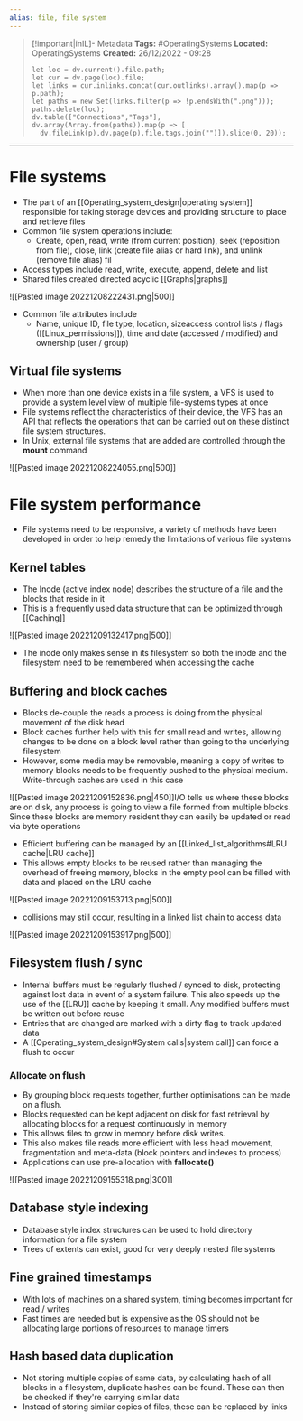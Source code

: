 ```yaml
---
alias: file, file system
---
```


> [!important|inIL]- Metadata
> **Tags:** #OperatingSystems 
> **Located:** OperatingSystems
> **Created:** 26/12/2022 - 09:28
> ```dataviewjs
>let loc = dv.current().file.path;
>let cur = dv.page(loc).file;
>let links = cur.inlinks.concat(cur.outlinks).array().map(p => p.path);
>let paths = new Set(links.filter(p => !p.endsWith(".png")));
>paths.delete(loc);
>dv.table(["Connections","Tags"], dv.array(Array.from(paths)).map(p => [
>   dv.fileLink(p),dv.page(p).file.tags.join("")]).slice(0, 20));
> ```

___
# File systems
- The part of an [[Operating_system_design|operating system]] responsible for taking storage devices and providing structure to place and retrieve files
- Common file system operations include:
	- Create, open, read, write (from current position), seek (reposition from file), close, link  (create file alias or hard link), and unlink  (remove file alias) fil
- Access types include read, write, execute, append, delete and list
- Shared files created directed acyclic [[Graphs|graphs]]

![[Pasted image 20221208222431.png|500]]

- Common file attributes include
  - Name, unique ID, file type, location, sizeaccess control lists / flags ([[Linux_permissions]]), time and date (accessed / modified) and ownership (user / group)
## Virtual file systems
- When more than one device exists in a file system, a VFS is used to provide a system level view of multiple file-systems types at once
- File systems reflect the characteristics of their device,  the VFS has an API that reflects the operations that can be carried out on these distinct file system structures.
- In Unix, external file systems that are added are controlled through the **mount** command

![[Pasted image 20221208224055.png|500]]


# File system performance
- File systems need to be responsive, a variety of methods have been developed in order to help remedy the limitations of various file systems
## Kernel tables
- The Inode (active index node) describes the structure of a file and the blocks that reside in it
- This is a frequently used data structure that can be optimized through [[Caching]]

![[Pasted image 20221209132417.png|500]]
- The inode only makes sense in its filesystem so both the inode and the filesystem need to be remembered when accessing the cache

## Buffering and block caches
- Blocks de-couple the reads a process is doing from the physical movement of the disk head
- Block caches further help with this for small read and writes, allowing changes to be done on a block level rather than going to the underlying filesystem
- However, some media may be removable, meaning a copy of writes to memory blocks needs to be frequently pushed to the physical medium. Write-through caches are used in this case

![[Pasted image 20221209152836.png|450]]I/O tells us where these blocks are on disk, any process is going to view a file formed from multiple blocks. Since these blocks are memory resident they can easily be updated or read via byte operations

- Efficient buffering can be managed by an [[Linked_list_algorithms#LRU cache|LRU cache]]
- This allows empty blocks to be reused rather than managing the overhead of freeing memory, blocks in the empty pool can be filled with data and placed on the LRU cache

![[Pasted image 20221209153713.png|500]]

- collisions may still occur, resulting in a linked list chain to access data

![[Pasted image 20221209153917.png|500]]


## Filesystem flush / sync
- Internal buffers must be regularly flushed / synced to disk, protecting against lost data in event of a system failure. This also speeds up the use of the [[LRU]]  cache by keeping it small. Any modified buffers must be written out before reuse
- Entries that are changed are marked with a dirty flag to track updated data
- A [[Operating_system_design#System calls|system call]] can force a flush to occur
### Allocate on flush
- By grouping block requests together, further optimisations can be made on a flush.
- Blocks requested can be kept adjacent on disk for fast retrieval by allocating blocks for a request continuously in memory
- This allows files to grow in memory before disk writes.
- This also makes file reads more efficient with less head movement, fragmentation and meta-data (block pointers and indexes to process)
- Applications can use pre-allocation with **fallocate()**

![[Pasted image 20221209155318.png|300]]

## Database style indexing
- Database style index structures can be used to hold directory information for a file system
- Trees of extents can exist, good for very deeply nested file systems

## Fine grained timestamps
- With lots of machines on a shared system, timing becomes important for read / writes
- Fast times are needed but is expensive as the OS should not be allocating large portions of resources to manage timers

## Hash based data duplication
- Not storing multiple copies of same data, by calculating hash of all blocks in a filesystem, duplicate hashes can be found. These can then be checked if they're carrying similar data
- Instead of storing similar copies of files, these can be replaced by links
